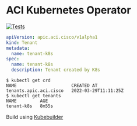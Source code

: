 # ACI Kubernetes Operator

[![Tests](https://github.com/jgomezve/aci-k8s-operator/actions/workflows/test.yml/badge.svg)](https://github.com/jgomezve/aci-k8s-operator/actions/workflows/test.yml)

```yaml
apiVersion: apic.aci.cisco/v1alpha1
kind: Tenant
metadata:
  name: tenant-k8s
spec:
  name: tenant-k8s
  description: Tenant created by K8s
```

```
$ kubectl get crd
NAME                     CREATED AT
tenants.apic.aci.cisco   2022-03-29T11:11:25Z
$ kubectl get tenants
NAME         AGE
tenant-k8s   8m55s
```

Build using [Kubebuilder](https://book.kubebuilder.io/introduction.html)
